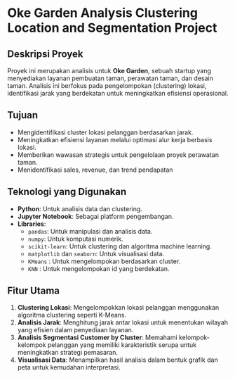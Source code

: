 # Oke Garden Analysis Clustering Location and Segmentation Project

## Deskripsi Proyek
Proyek ini merupakan analisis untuk **Oke Garden**, sebuah startup yang menyediakan layanan pembuatan taman, perawatan taman, dan desain taman. Analisis ini berfokus pada pengelompokan (clustering) lokasi, identifikasi jarak yang berdekatan untuk meningkatkan efisiensi operasional.

## Tujuan
- Mengidentifikasi cluster lokasi pelanggan berdasarkan jarak.
- Meningkatkan efisiensi layanan melalui optimasi alur kerja berbasis lokasi.
- Memberikan wawasan strategis untuk pengelolaan proyek perawatan taman.
- Menidentifikasi sales, revenue, dan trend pendapatan

## Teknologi yang Digunakan
- **Python**: Untuk analisis data dan clustering.
- **Jupyter Notebook**: Sebagai platform pengembangan.
- **Libraries**:
  - `pandas`: Untuk manipulasi dan analisis data.
  - `numpy`: Untuk komputasi numerik.
  - `scikit-learn`: Untuk clustering dan algoritma machine learning.
  - `matplotlib` dan `seaborn`: Untuk visualisasi data.
  - `KMeans` : Untuk mengelompokan berdasarkan cluster.
  - `KNN` : Untuk mengelompokan id yang berdekatan.

## Fitur Utama
1. **Clustering Lokasi**: Mengelompokkan lokasi pelanggan menggunakan algoritma clustering seperti K-Means.
2. **Analisis Jarak**: Menghitung jarak antar lokasi untuk menentukan wilayah yang efisien dalam penyediaan layanan.
3. **Analisis Segmentasi Customer by Cluster**: Memahami kelompok-kelompok pelanggan yang memiliki karakteristik serupa untuk meningkatkan strategi pemasaran.
4. **Visualisasi Data**: Menampilkan hasil analisis dalam bentuk grafik dan peta untuk kemudahan interpretasi.

